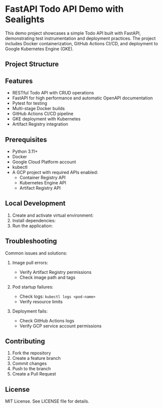 # FastAPI Todo API Demo with Sealights

This demo project showcases a simple Todo API built with FastAPI, demonstrating test instrumentation and deployment practices. The project includes Docker containerization, GitHub Actions CI/CD, and deployment to Google Kubernetes Engine (GKE).

## Project Structure

## Features

- RESTful Todo API with CRUD operations
- FastAPI for high performance and automatic OpenAPI documentation
- Pytest for testing
- Multi-stage Docker builds
- GitHub Actions CI/CD pipeline
- GKE deployment with Kubernetes
- Artifact Registry integration

## Prerequisites

- Python 3.11+
- Docker
- Google Cloud Platform account
- kubectl
- A GCP project with required APIs enabled:
  - Container Registry API
  - Kubernetes Engine API
  - Artifact Registry API

## Local Development

1. Create and activate virtual environment:
2. Install dependencies:
3. Run the application:

## Troubleshooting

Common issues and solutions:
1. Image pull errors:
   - Verify Artifact Registry permissions
   - Check image path and tags

2. Pod startup failures:
   - Check logs: `kubectl logs <pod-name>`
   - Verify resource limits

3. Deployment fails:
   - Check GitHub Actions logs
   - Verify GCP service account permissions

## Contributing

1. Fork the repository
2. Create a feature branch
3. Commit changes
4. Push to the branch
5. Create a Pull Request

## License

MIT License. See LICENSE file for details.